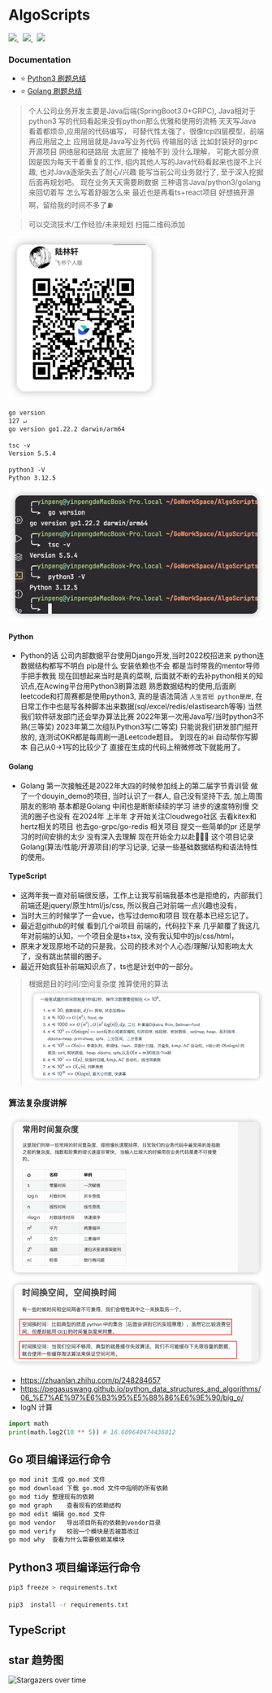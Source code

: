 # AlgoScripts

<!-- PROJECT SHIELDS -->


<a href="https://github.com/hakusai22/AlgoScripts/">
    <img src="https://img.shields.io/github/contributors/hakusai22/AlgoScripts" >
</a>
&nbsp;
<a href="https://github.com/hakusai22/AlgoScripts/">
    <img src="https://img.shields.io/github/forks/hakusai22/AlgoScripts" >
</a>
&nbsp;
<a href="https://github.com/hakusai22/AlgoScripts/">
    <img src="https://img.shields.io/github/stars/hakusai22/AlgoScripts" >
</a>

<!-- PROJECT LOGO -->
<br />

### Documentation

- ⭐ [Python3 刷题总结](./Python3_README.md)
- ⭐ [Golang 刷题总结](./Go_README.md)

> 个人公司业务开发主要是Java后端(SpringBoot3.0+GRPC), Java相对于python3 写的代码看起来没有python那么优雅和使用的流畅 天天写Java 看着都烦😡,应用层的代码编写，
> 可替代性太强了，很像tcp四层模型，前端再应用层之上 应用层就是Java写业务代码  传输层的话 比如封装好的grpc开源项目 网络层和链路层 太底层了 接触不到 没什么理解，
> 可能大部分原因是因为每天干着重复的工作, 组内其他人写的Java代码看起来也提不上兴趣, 也对Java逐渐失去了耐心/兴趣 能写当前公司业务就行了, 至于深入挖掘 后面再规划吧。
> 现在业务天天需要刷数据 三种语言Java/python3/golang 来回切着写 怎么写着舒服怎么来 最近也是再看ts+react项目
> 好想搞开源啊，留给我的时间不多了⛽️

> 可以交流技术/工作经验/未来规划 扫描二维码添加
<p>
  <img src="images/img_4.png" width="298" height="321" alt="">
</p>

```shell
go version                                                                                                                                                              127 ↵
go version go1.22.2 darwin/arm64

tsc -v         
Version 5.5.4

python3 -V                
Python 3.12.5
```

![version_language.png](images/version_language.png)

####  Python
- Python的话 公司内部数据平台使用Django开发,当时2022校招进来 python连数据结构都写不明白 pip是什么 安装依赖也不会 都是当时带我的mentor导师手把手教我 现在回想起来当时是真的菜啊,
 后面就不断的去补python相关的知识点,在Acwing平台用Python3刷算法题 熟悉数据结构的使用,后面刷leetcode和打周赛都是使用python3, 真的是语法简洁 `人生苦短 python是岸`, 在日常工作中也是写各种脚本出来数据(sql/excel/redis/elastisearch等等)
 当然我们软件研发部门还会举办算法比赛 2022年第一次用Java写/当时python3不熟(三等奖) 2023年第二次组队Python3写(二等奖) 只能说我们研发部门挺开放的, 连测试OKR都是每周刷一道Leetcode题目。
 到现在的ai 自动帮你写脚本 自己从0->1写的比较少了 直接在生成的代码上稍微修改下就能用了。

#### Golang
- Golang 第一次接触还是2022年大四的时候参加线上的第二届字节青训营 做了一个douyin_demo的项目, 当时认识了一群人, 自己没有坚持下去, 加上周围朋友的影响 基本都是Golang 中间也是断断续续的学习 进步的速度特别慢 交流的圈子也没有
在2024年 上半年 才开始关注Cloudwego社区 去看kitex和hertz相关的项目 也去go-grpc/go-redis 相关项目 提交一些简单的pr 还是学习的时间安排的太少 没有深入去理解 现在开始全力以赴🌟🌟🌟
这个项目记录Golang(算法/性能/开源项目)的学习记录, 记录一些基础数据结构和语法特性的使用。
 
 
#### TypeScript
- 这两年我一直对前端很反感，工作上让我写前端我基本也是拒绝的，内部我们前端还是jquery/原生html/js/css, 所以我自己对前端一点兴趣也没有，
- 当时大三的时候学了一会vue，也写过demo和项目 现在基本已经忘记了。
- 最近逛github的时候 看到几个ai项目 前端的，代码拉下来 几乎颠覆了我这几年对前端的认知，一个项目全是ts+tsx, 没有我认知中的js/css/html，
- 原来才发现原地不动的只是我，公司的技术对个人心态/理解/认知影响太大了，没有跳出禁锢的圈子。
- 最近开始疯狂补前端知识点了，ts也是计划中的一部分。


> 根据题目的时间/空间复杂度 推算使用的算法
![al.png](images/al.png)

### 算法复杂度讲解
![img_1.png](images/img_1.png)
![img_2.png](images/img_2.png)
- https://zhuanlan.zhihu.com/p/248284657
- https://pegasuswang.github.io/python_data_structures_and_algorithms/06_%E7%AE%97%E6%B3%95%E5%88%86%E6%9E%90/big_o/
- logN 计算
```python
import math
print(math.log2(10 ** 5)) # 16.609640474436812
```

## Go 项目编译运行命令
```bash
go mod init	生成 go.mod 文件
go mod download	下载 go.mod 文件中指明的所有依赖
go mod tidy	整理现有的依赖
go mod graph	查看现有的依赖结构
go mod edit	编辑 go.mod 文件
go mod vendor	导出项目所有的依赖到vendor目录
go mod verify	校验一个模块是否被篡改过
go mod why	查看为什么需要依赖某模块
```

## Python3 项目编译运行命令
```bash
pip3 freeze > requirements.txt   

pip3  install -r requirements.txt
```

## TypeScript 


## star 趋势图

![Stargazers over time](https://starchart.cc/hakusai22/AlgoScripts.svg)



